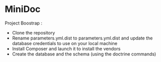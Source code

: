 MiniDoc
=======

Project Boostrap :
- Clone the repository
- Rename parameters.yml.dist to parameters.yml.dist and update the database credentials to use on your local machine
- Install Composer and launch it to install the vendors
- Create the database and the schema (using the doctrine commands) 